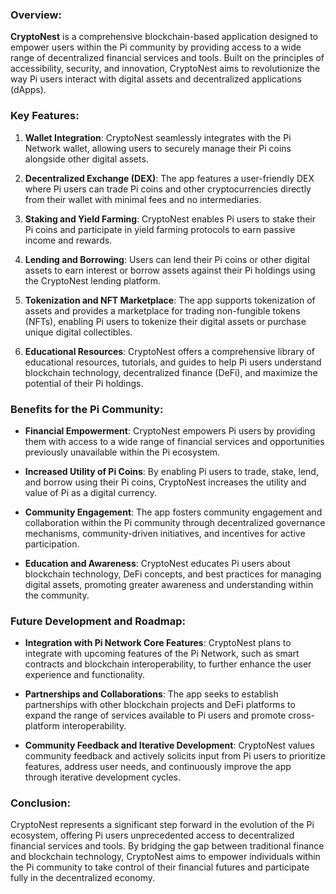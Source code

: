 ### Overview:

**CryptoNest** is a comprehensive blockchain-based application designed to empower users within the Pi community by providing access to a wide range of decentralized financial services and tools. Built on the principles of accessibility, security, and innovation, CryptoNest aims to revolutionize the way Pi users interact with digital assets and decentralized applications (dApps).

### Key Features:

1. **Wallet Integration**: CryptoNest seamlessly integrates with the Pi Network wallet, allowing users to securely manage their Pi coins alongside other digital assets.

2. **Decentralized Exchange (DEX)**: The app features a user-friendly DEX where Pi users can trade Pi coins and other cryptocurrencies directly from their wallet with minimal fees and no intermediaries.

3. **Staking and Yield Farming**: CryptoNest enables Pi users to stake their Pi coins and participate in yield farming protocols to earn passive income and rewards.

4. **Lending and Borrowing**: Users can lend their Pi coins or other digital assets to earn interest or borrow assets against their Pi holdings using the CryptoNest lending platform.

5. **Tokenization and NFT Marketplace**: The app supports tokenization of assets and provides a marketplace for trading non-fungible tokens (NFTs), enabling Pi users to tokenize their digital assets or purchase unique digital collectibles.

6. **Educational Resources**: CryptoNest offers a comprehensive library of educational resources, tutorials, and guides to help Pi users understand blockchain technology, decentralized finance (DeFi), and maximize the potential of their Pi holdings.

### Benefits for the Pi Community:

- **Financial Empowerment**: CryptoNest empowers Pi users by providing them with access to a wide range of financial services and opportunities previously unavailable within the Pi ecosystem.
  
- **Increased Utility of Pi Coins**: By enabling Pi users to trade, stake, lend, and borrow using their Pi coins, CryptoNest increases the utility and value of Pi as a digital currency.
  
- **Community Engagement**: The app fosters community engagement and collaboration within the Pi community through decentralized governance mechanisms, community-driven initiatives, and incentives for active participation.
  
- **Education and Awareness**: CryptoNest educates Pi users about blockchain technology, DeFi concepts, and best practices for managing digital assets, promoting greater awareness and understanding within the community.

### Future Development and Roadmap:

- **Integration with Pi Network Core Features**: CryptoNest plans to integrate with upcoming features of the Pi Network, such as smart contracts and blockchain interoperability, to further enhance the user experience and functionality.
  
- **Partnerships and Collaborations**: The app seeks to establish partnerships with other blockchain projects and DeFi platforms to expand the range of services available to Pi users and promote cross-platform interoperability.
  
- **Community Feedback and Iterative Development**: CryptoNest values community feedback and actively solicits input from Pi users to prioritize features, address user needs, and continuously improve the app through iterative development cycles.

### Conclusion:

CryptoNest represents a significant step forward in the evolution of the Pi ecosystem, offering Pi users unprecedented access to decentralized financial services and tools. By bridging the gap between traditional finance and blockchain technology, CryptoNest aims to empower individuals within the Pi community to take control of their financial futures and participate fully in the decentralized economy.
